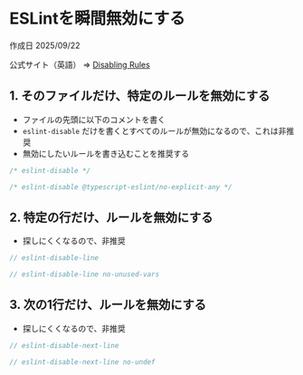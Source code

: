 # ESLintを瞬間無効にする

作成日 2025/09/22

公式サイト（英語） => [Disabling Rules](https://eslint.org/docs/latest/use/configure/rules#disabling-rules)

## 1. そのファイルだけ、特定のルールを無効にする

- ファイルの先頭に以下のコメントを書く
- `eslint-disable` だけを書くとすべてのルールが無効になるので、これは非推奨
- 無効にしたいルールを書き込むことを推奨する

```javascript
/* eslint-disable */

/* eslint-disable @typescript-eslint/no-explicit-any */
```

## 2. 特定の行だけ、ルールを無効にする

- 探しにくくなるので、非推奨

```javascript
// eslint-disable-line

// eslint-disable-line no-unused-vars
```

## 3. 次の1行だけ、ルールを無効にする

- 探しにくくなるので、非推奨

```javascript
// eslint-disable-next-line

// eslint-disable-next-line no-undef
```

